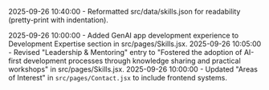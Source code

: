 2025-09-26 10:40:00 - Reformatted src/data/skills.json for readability (pretty-print with indentation).

2025-09-26 10:00:00 - Added GenAI app development experience to Development Expertise section in src/pages/Skills.jsx.
2025-09-26 10:05:00 - Revised "Leadership & Mentoring" entry to "Fostered the adoption of AI-first development processes through knowledge sharing and practical workshops" in src/pages/Skills.jsx.
2025-09-26 10:00:00 - Updated "Areas of Interest" in `src/pages/Contact.jsx` to include frontend systems.